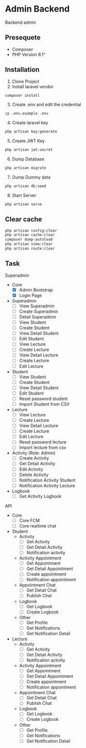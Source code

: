 # Admin Backend
Backend admin

## Presequete

-   Composer
-   PHP Version 8.1^

## Installation

1. Clone Project
2. Install laravel vendor

```bash
composer install
```

3. Create .env and edit the credential

```bash
cp .env.example .env
```

4. Create laravel key

```bash
php artisan key:generate
```

5. Create JWT Key

```bash
php artisan jwt:secret
```

6. Dump Database

```bash
php artisan migrate
```

7. Dump Dummy data

```bash
php artisan db:seed
```


8. Start Server

```bash
php artisan serve
```
## Clear cache
```bash
php artisan config:clear
php artisan cache:clear
composer dump-autoload
php artisan view:clear
php artisan route:clear
```

## Task

Superadmin
- Core
  - [x] Admin Bootstrap
  - [x] Login Page
- Superadmin
  - [ ] View Superadmin
  - [ ] Create Superadmin
  - [ ] Detail Superadmin
  - [ ] View Student
  - [ ] Create Student
  - [ ] View Detail Student
  - [ ] Edit Student
  - [ ] View Lecture
  - [ ] Create Lecture
  - [ ] View Detail Lecture
  - [ ] Create Lecture
  - [ ] Edit Lecture
- Student
  - [ ] View Student
  - [ ] Create Student
  - [ ] View Detail Student
  - [ ] Edit Student
  - [ ] Reset password student
  - [ ] Import Student from CSV
- Lecture
  - [ ] View Lecture
  - [ ] Create Lecture
  - [ ] View Detail Lecture
  - [ ] Create Lecture
  - [ ] Edit Lecture
  - [ ] Reset password lecture
  - [ ] Import lecture from csv
- Activity (Role: Admin)
  - [ ] Create Activity
  - [ ] Get Detail Activity
  - [ ] Edit Activity
  - [ ] Delete Activity
  - [ ] Notification Activity Student
  - [ ] Notification Activity Lecture
- Logbook
  - [ ] Get Activity Logbook

API
- Core
    - [ ] Core FCM
    - [ ] Core realtime chat

- Student
  - Activity
    - [ ] Get Activity
    - [ ] Get Detail Activity
    - [ ] Notification activity
  - Activity Appointment
    - [ ] Get Appointment
    - [ ] Get Detail Appointment
    - [ ] Create appointment
    - [ ] Notification appointment
  - Appointment Chat
    - [ ] Get Detail Chat
    - [ ] Publish Chat    
  - Logbook
    - [ ] Get Logbook
    - [ ] Create Logbook
  - Other
    - [ ] Get Profile
    - [ ] Get Notifications
    - [ ] Get Notification Detail
    
- Lecture
  - Activity
    - [ ] Get Activity
    - [ ] Get Detail Activity
    - [ ] Notification activity
  - Activity Appointment
    - [ ] Get Appointment
    - [ ] Get Detail Appointment
    - [ ] Create appointment
    - [ ] Notification appointment
  - Appointment Chat
    - [ ] Get Detail Chat
    - [ ] Publish Chat    
  - Logbook
    - [ ] Get Logbook
    - [ ] Create Logbook
  - Other
    - [ ] Get Profile
    - [ ] Get Notifications
    - [ ] Get Notification Detail
